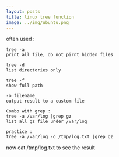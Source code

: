 ```yaml
---
layout: posts
title: linux tree function
image: ../img/ubuntu.png
---
```


often used :

    tree -a
    print all file, do not pirnt hidden files

    tree -d
    list directories only

    tree -f
    show full path

    -o filename
    output result to a custom file

    Combo with grep :
    tree -a /var/log |grep gz
    list all gz file under /var/log

    practice :
    tree -a /var/log -o /tmp/log.txt |grep gz

now cat /tmp/log.txt to see the result
